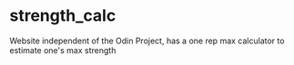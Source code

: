# strength_calc
Website independent of the Odin Project, has a one rep max calculator to estimate one's max strength
